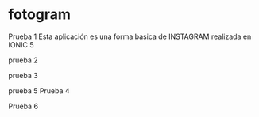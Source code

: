 # fotogram



Prueba 1
 Esta aplicación es una forma basica de INSTAGRAM realizada en IONIC 5
 
prueba 2

prueba 3





prueba 5
Prueba 4

Prueba 6